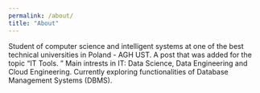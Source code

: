 ```yaml
---
permalink: /about/
title: "About"
---
```


Student of computer science and intelligent systems at one of the best technical universities in Poland - AGH UST. A post that was added for the topic “IT Tools. ”
Main intrests in IT: Data Science, Data Engineering and Cloud Engineering.
Currently exploring functionalities of Database Management Systems (DBMS).

